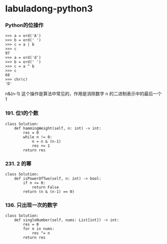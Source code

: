 # labuladong-python3

### Python的位操作
```
>>> a = ord('A')
>>> b = ord(' ')
>>> c = a | b
>>> c
97
>>> a = ord('d')
>>> b = ord(' ')
>>> c = a ^ b
>>> c
68
>>> chr(c)
'D'
```

n&(n-1) 这个操作是算法中常见的，作用是消除数字 n 的二进制表示中的最后一个 1

### 191. 位1的个数
```
class Solution:
    def hammingWeight(self, n: int) -> int:
        res = 0
        while n != 0:
            n = n & (n-1)
            res += 1
        return res
```

### 231. 2 的幂
```
class Solution:
    def isPowerOfTwo(self, n: int) -> bool:
        if n <= 0:
            return False
        return (n & (n-1) == 0)
```

### 136. 只出现一次的数字
```
class Solution:
    def singleNumber(self, nums: List[int]) -> int:
        res = 0
        for n in nums:
            res ^= n
        return res
```
